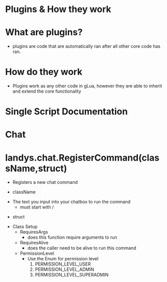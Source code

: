 # Plugins & How they work

# What are plugins?
- plugins are code that are automatically ran after all other core code has ran.

# How do they work
- Plugins work as any other code in gLua, however they are able to inherit and extend the core functionality

# Single Script Documentation

# Chat

# landys.chat.RegisterCommand(className,struct)
- Registers a new chat command

- className
* The text you input into your chatbox to run the command
	- must start with /

- struct
* Class Setup
	- RequiresArgs
		- does this function require arguments to run
	- RequiresAlive
		- does the caller need to be alive to run this command
	- PermissionLevel
		- Use the Enum for permission level
			1. PERMISSION_LEVEL_USER
			2. PERMISSION_LEVEL_ADMIN
			3. PERMISSION_LEVEL_SUPERADMIN